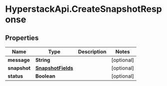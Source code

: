 # HyperstackApi.CreateSnapshotResponse

## Properties

Name | Type | Description | Notes
------------ | ------------- | ------------- | -------------
**message** | **String** |  | [optional] 
**snapshot** | [**SnapshotFields**](SnapshotFields.md) |  | [optional] 
**status** | **Boolean** |  | [optional] 


